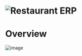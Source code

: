 # ![Restaurant ERP](https://jcb-bbq.vercel.app/)
# Overview
![image](https://github.com/cmwema/restaurant-erp/assets/81985376/68db4ce6-0574-4fa4-8190-115cf6b13b63)
